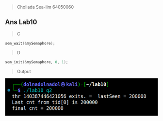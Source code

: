 > Chollada Sea-lim 64050060

## Ans Lab10
> C
```c
sem_wait(&mySemaphore);
```
> D
```c
sem_init(&mySemaphore, 0, 1);
```

> Output

![output](./lab10_Output.png)
